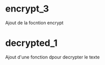 # encrypt_3

Ajout de la focntion encrypt

# decrypted_1

Ajout d'une fonction dpour decrypter le texte



